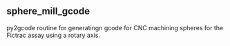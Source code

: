 ## sphere_mill_gcode 

py2gcode routine for generatingn gcode for CNC machining spheres for the Fictrac assay 
using a rotary axis.



